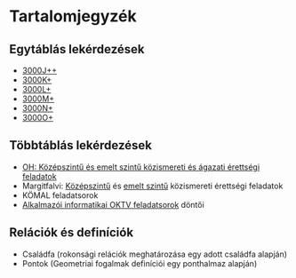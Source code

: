 # Tartalomjegyzék
## Egytáblás lekérdezések
- [3000J++](/3000J/)
- [3000K+](/3000K/)
- [3000L+](/3000L/)
- [3000M+](/3000M/)
- [3000N+](/3000N/)
- [3000O+](/3000O/)
## Többtáblás lekérdezések
- [OH: Középszintű és emelt szintű közismereti és ágazati érettségi feladatok](https://www.oktatas.hu/kozneveles/erettsegi/feladatsorok)
- Margitfalvi: [Középszintű](https://margitfalvi.hu/informatika-erettsegi/kozepszintu-adatbazis-feladatok/kozepszintu-adatbazis-feladatok.html) és [emelt szintű](https://margitfalvi.hu/informatika-erettsegi/emelt-szintu-adatbazis-kezelo-feladatok/emelt-szintu-adatbazis-kezelo-feladatok.html) közismereti érettségi feladatok
- KÖMAL feladatsorok
- [Alkalmazói informatikai OKTV feladatsorok](https://www.oktatas.hu/kozneveles/tanulmanyi_versenyek_/oktv_kereteben/versenyfeladatok_javitasi_utmutatok/tartalomjegyzek/informatika_I) döntői
## Relációk és definíciók
- Családfa (rokonsági relációk meghatározása egy adott családfa alapján)
- Pontok (Geometriai fogalmak definíciói egy ponthalmaz alapján)


